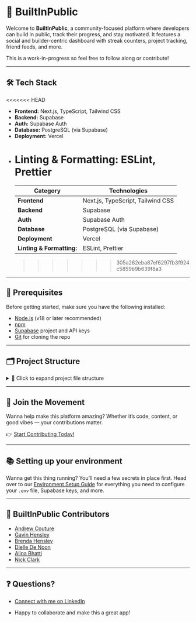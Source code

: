 # 🧠 BuiltInPublic

Welcome to **BuiltInPublic**, a community-focused platform where developers can build in public, track their progress, and stay motivated. It features a social and builder-centric dashboard with streak counters, project tracking, friend feeds, and more.

This is a work-in-progress so feel free to follow along or contribute!

---

## 🛠️ Tech Stack

<<<<<<< HEAD

- **Frontend:** Next.js, TypeScript, Tailwind CSS
- **Backend:** Supabase
- **Auth:** Supabase Auth
- **Database:** PostgreSQL (via Supabase)
- **Deployment:** Vercel
- # **Linting & Formatting:** ESLint, Prettier
  | Category                  | Technologies                      |
  | ------------------------- | --------------------------------- |
  | **Frontend**              | Next.js, TypeScript, Tailwind CSS |
  | **Backend**               | Supabase                          |
  | **Auth**                  | Supabase Auth                     |
  | **Database**              | PostgreSQL (via Supabase)         |
  | **Deployment**            | Vercel                            |
  | **Linting & Formatting:** | ESLint, Prettier                  |
  > > > > > > > 305a262eba87ef6297fb3f924c5859b9b639f8a3

---

## 🔧 Prerequisites

Before getting started, make sure you have the following installed:

- [Node.js](https://nodejs.org/) (v18 or later recommended)
- [npm](https://www.npmjs.com/)
- [Supabase](https://supabase.com/) project and API keys
- [Git](https://git-scm.com/) for cloning the repo

---

## 🗂️ Project Structure

<details>
<summary>📁 Click to expand project file structure</summary>

```plaintext
.
├── @
│   └── components
│       └── ui
│           └── button.jsx
├── bun.lock
├── components.json
├── docs
│   ├── appregistered.png
│   ├── oathapps.png
│   ├── pull_request_template.md
│   └── registerapp.png
├── eslint.config.mjs
├── LICENSE
├── next.config.mjs
├── next-env.d.ts
├── package.json
├── package-lock.json
├── postcss.config.mjs
├── public
│   ├── BuiltInPublic.png
│   ├── door.jpg
│   ├── example-cover-img.jpg
│   ├── logo3.png
│   └── terminal-logo.png
├── README.md
├── scripts
│   ├── seeds
│   │   ├── auth-users.ts
│   │   ├── posts.ts
│   │   ├── profile-skills.ts
│   │   ├── projects.ts
│   │   ├── skills.ts
│   │   └── social.ts
│   └── seed.ts
├── security
│   └── semgrep
│       └── general.yml
├── SECURITY.md
├── src
│   ├── app
│   │   ├── about
│   │   │   └── page.js
│   │   ├── auth
│   │   │   ├── actions.ts
│   │   │   ├── callback
│   │   │   ├── DevSignIn.tsx
│   │   │   └── page.tsx
│   │   ├── favicon.ico
│   │   ├── globals.css
│   │   ├── hook
│   │   │   └── useUser.tsx
│   │   ├── layout.tsx
│   │   ├── (main)
│   │   │   ├── dashboard
│   │   │   ├── layout.tsx
│   │   │   └── [username]
│   │   └── page.js
│   ├── components
│   │   ├── Footer.tsx
│   │   ├── Navbar
│   │   │   ├── actions.ts
│   │   │   ├── index.ts
│   │   │   └── Navbar.tsx
│   │   ├── ProfileIcon.tsx
│   │   └── Providers
│   │       ├── QueryProvider.tsx
│   │       └── ThemeProvider.tsx
│   ├── hooks
│   │   ├── useProfile
│   │   │   ├── actions.ts
│   │   │   └── useProfile.tsx
│   │   └── useUser
│   │       ├── actions.ts
│   │       └── useUser.tsx
│   ├── lib
│   │   └── utils.ts
│   ├── middleware.ts
│   ├── repositories
│   │   ├── base.repository.ts
│   │   └── profileRepository
│   │       ├── profile.repository.ts
│   │       └── profile.types.ts
│   ├── services
│   │   └── UINotification.service.ts
│   └── setupTests.ts
├── structure.md
├── supabase
│   ├── config.toml
│   ├── migrations
│   │   ├── 20250517104606_base_tables_rls.sql
│   │   └── 20250518145124_new_profile_trigger.sql
│   └── supabase.types.ts
├── tsconfig.json
├── tsconfig.tsbuildinfo
├── utils
│   ├── supabase
│   │   ├── client.ts
│   │   ├── middleware.ts
│   │   └── server.ts
│   └── types.ts
└── vitest.config.mts
```

</details>

---

## 🚀 Join the Movement

Wanna help make this platform amazing? Whether it’s code, content, or good vibes — your contributions matter.

👉 [Start Contributing Today!](https://github.com/Christin-paige/BuiltInPublic/wiki)

---

## 📚 Setting up your environment

Wanna get this thing running? You’ll need a few secrets in place first.
Head over to our [Environment Setup Guide](https://github.com/Christin-paige/BuiltInPublic/wiki/Environment) for everything you need to configure your `.env` file, Supabase keys, and more.

---

## 👥 BuiltInPublic Contributors

- [Andrew Couture](https://www.linkedin.com/in/andrew-couture-15937ab/)
- [Gavin Hensley](https://www.linkedin.com/in/g-hensley/)
- [Brenda Hensley](https://www.linkedin.com/in/brenda-hensley-/)
- [Dielle De Noon](https://www.linkedin.com/in/dielle-denoon/)
- [Alina Bhatti](https://www.linkedin.com/in/alina-bhatti-0b0122353/)
- [Nick Clark](https://www.linkedin.com/in/nicholas-a-clark//)

---

## ❓ Questions?

- [Connect with me on LinkedIn](https://www.linkedin.com/in/christin-martin)

- Happy to collaborate and make this a great app!
